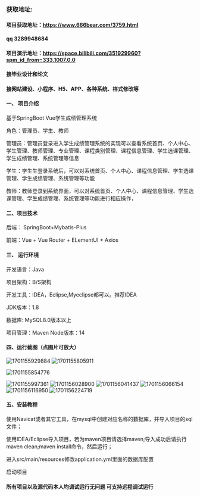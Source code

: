 ### 获取地址:
#### 项目获取地址：https://www.666bear.com/3759.html
#### qq 3289948684
#### 项目演示地址：https://space.bilibili.com/351929960?spm_id_from=333.1007.0.0
#### 接毕业设计和论文
#### 接网站建设、小程序、H5、APP、各种系统、样式修改等

#### 一、 项目介绍
基于SpringBoot Vue学生成绩管理系统

角色：管理员、学生、教师

管理员：管理员登录进入学生成绩管理系统的实现可以查看系统首页、个人中心、学生管理、教师管理、专业管理、课程类别管理、课程信息管理、学生选课管理、学生成绩管理、系统管理等信息

学生：学生生登录系统后，可以对系统首页、个人中心、课程信息管理、学生选课管理、学生成绩管理、系统管理等功能

教师：教师登录到系统界面，可以对系统首页、个人中心、课程信息管理、学生选课管理、学生成绩管理、系统管理等功能进行相应操作，

#### 二、项目技术
后端： SpringBoot+Mybatis-Plus

前端：Vue + Vue Router + ELementUI + Axios

#### 三、 运行环境
开发语言：Java

项目架构：B/S架构

开发工具：IDEA，Eclipse,Myeclipse都可以。推荐IDEA

JDK版本：1.8

数据库: MySQL8.0版本以上

项目管理：Maven
Node版本：14
#### 四、运行截图（点图片可放大）

![1701155929884](https://github.com/666bears/gradeing/assets/143094776/73984891-1b2e-4cff-8fe3-28b951f9d461)
![1701155805911](https://github.com/666bears/gradeing/assets/143094776/b30bad35-ecb5-454e-8342-619604c95d20)

![1701155854776](https://github.com/666bears/gradeing/assets/143094776/a3649d70-9a9b-4d30-9b47-2ac4b3e62fac)

![1701155997361](https://github.com/666bears/gradeing/assets/143094776/c99b4391-dcdf-4389-a9bf-8658d21df7b9)
![1701156028900](https://github.com/666bears/gradeing/assets/143094776/f4ea9ec1-53ec-451a-94dc-ec425ebbf9c9)
![1701156041437](https://github.com/666bears/gradeing/assets/143094776/7ae03e44-41a4-42a6-bcac-ecf5f7a90780)
![1701156066154](https://github.com/666bears/gradeing/assets/143094776/d7209305-ff99-4f00-a548-f9fc4d50222e)
![1701156116950](https://github.com/666bears/gradeing/assets/143094776/91e92789-9deb-46e4-bc05-aeaf68be8173)
![1701156224719](https://github.com/666bears/gradeing/assets/143094776/b669e1c9-bd3c-4085-a6fc-5d9f5edbac19)

#### 五、安装教程
使用Navicat或者其它工具，在mysql中创建对应名称的数据库，并导入项目的sql文件；

使用IDEA/Eclipse导入项目，若为maven项目请选择maven;导入成功后请执行maven clean;maven install命令，然后运行；

进入src/main/resources修改application.yml里面的数据库配置

启动项目


#### 所有项目以及源代码本人均调试运行无问题 可支持远程调试运行



